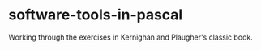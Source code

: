software-tools-in-pascal
========================

Working through the exercises in Kernighan and Plaugher's classic book. 
